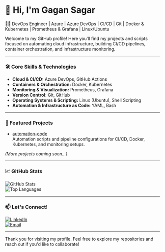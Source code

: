 # 👋 Hi, I'm Gagan Sagar

👨‍💻 DevOps Engineer | Azure | Azure DevOps | CI/CD | Git | Docker & Kubernetes | Prometheus & Grafana | Linux/Ubuntu

Welcome to my GitHub profile! Here you'll find my projects and scripts focused on automating cloud infrastructure, building CI/CD pipelines, container orchestration, and infrastructure monitoring.

---

### 🛠️ Core Skills & Technologies

- **Cloud & CI/CD:** Azure DevOps, GitHub Actions  
- **Containers & Orchestration:** Docker, Kubernetes  
- **Monitoring & Visualization:** Prometheus, Grafana  
- **Version Control:** Git, GitHub  
- **Operating Systems & Scripting:** Linux (Ubuntu), Shell Scripting  
- **Automation & Infrastructure as Code:** YAML, Bash

---

### 📌 Featured Projects

- [automation-code](https://github.com/GaganSagar12/automation-code)  
  Automation scripts and pipeline configurations for CI/CD, Docker, Kubernetes, and monitoring setups.

*(More projects coming soon...)*

---

### 📈 GitHub Stats

![GitHub Stats](https://github-readme-stats.vercel.app/api?username=GaganSagar12&show_icons=true&theme=tokyonight)  
![Top Languages](https://github-readme-stats.vercel.app/api/top-langs/?username=GaganSagar12&layout=compact&theme=tokyonight)

---

### 📫 Let's Connect!

[![LinkedIn](https://img.shields.io/badge/LinkedIn-blue?style=flat-square&logo=linkedin&logoColor=white)](https://www.linkedin.com/in/gagansagar12)  
[![Email](https://img.shields.io/badge/Email-red?style=flat-square&logo=gmail&logoColor=white)](mailto:your.email@example.com)

---

Thank you for visiting my profile. Feel free to explore my repositories and reach out if you'd like to collaborate!
